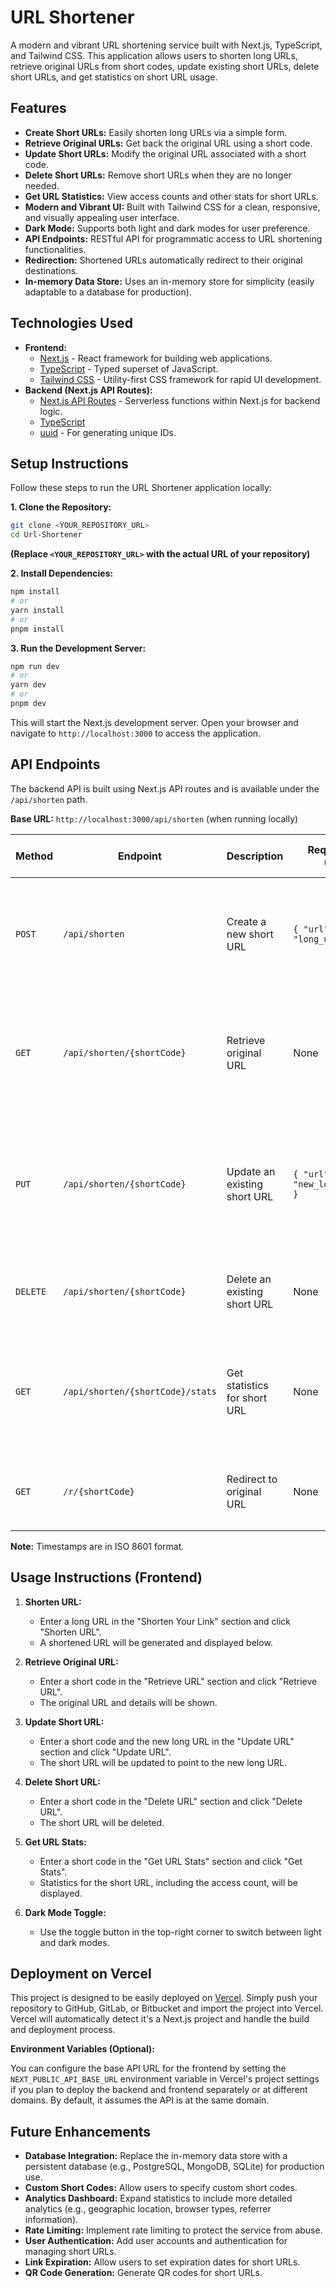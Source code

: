 # URL Shortener

A modern and vibrant URL shortening service built with Next.js, TypeScript, and Tailwind CSS. This application allows users to shorten long URLs, retrieve original URLs from short codes, update existing short URLs, delete short URLs, and get statistics on short URL usage.

## Features

- **Create Short URLs:**  Easily shorten long URLs via a simple form.
- **Retrieve Original URLs:**  Get back the original URL using a short code.
- **Update Short URLs:** Modify the original URL associated with a short code.
- **Delete Short URLs:** Remove short URLs when they are no longer needed.
- **Get URL Statistics:** View access counts and other stats for short URLs.
- **Modern and Vibrant UI:**  Built with Tailwind CSS for a clean, responsive, and visually appealing user interface.
- **Dark Mode:**  Supports both light and dark modes for user preference.
- **API Endpoints:**  RESTful API for programmatic access to URL shortening functionalities.
- **Redirection:**  Shortened URLs automatically redirect to their original destinations.
- **In-memory Data Store:**  Uses an in-memory store for simplicity (easily adaptable to a database for production).

## Technologies Used

- **Frontend:**
    - [Next.js](https://nextjs.org/) - React framework for building web applications.
    - [TypeScript](https://www.typescriptlang.org/) -  Typed superset of JavaScript.
    - [Tailwind CSS](https://tailwindcss.com/) - Utility-first CSS framework for rapid UI development.
- **Backend (Next.js API Routes):**
    - [Next.js API Routes](https://nextjs.org/docs/api-routes/introduction) - Serverless functions within Next.js for backend logic.
    - [TypeScript](https://www.typescriptlang.org/)
    - [uuid](https://www.npmjs.com/package/uuid) - For generating unique IDs.

## Setup Instructions

Follow these steps to run the URL Shortener application locally:

**1. Clone the Repository:**

```bash
git clone <YOUR_REPOSITORY_URL>
cd Url-Shortener
```
**(Replace `<YOUR_REPOSITORY_URL>` with the actual URL of your repository)**

**2. Install Dependencies:**

```bash
npm install
# or
yarn install
# or
pnpm install
```

**3. Run the Development Server:**

```bash
npm run dev
# or
yarn dev
# or
pnpm dev
```

This will start the Next.js development server. Open your browser and navigate to `http://localhost:3000` to access the application.

## API Endpoints

The backend API is built using Next.js API routes and is available under the `/api/shorten` path.

**Base URL:**  `http://localhost:3000/api/shorten` (when running locally)

| Method   | Endpoint                      | Description                     | Request Body (JSON)             | Response (JSON) - Success                                                                                                                                                                                                                                                                                                | Response (JSON) - Error                                  |
| -------- | ----------------------------- | ------------------------------- | ------------------------------- | -------------------------------------------------------------------------------------------------------------------------------------------------------------------------------------------------------------------------------------------------------------------------------------------------------------------------- | -------------------------------------------------------- |
| `POST`   | `/api/shorten`                | Create a new short URL          | `{ "url": "long_url_here" }`     | `Status 201 Created` <br> `{ "id": "uuid", "url": "long_url_here", "shortCode": "random_code", "createdAt": "timestamp", "updatedAt": "timestamp", "accessCount": 0 }`                                                                                                                                      | `Status 400 Bad Request`: `{ "message": "Error message" }` |
| `GET`    | `/api/shorten/{shortCode}`    | Retrieve original URL           | None                            | `Status 200 OK` <br> `{ "id": "uuid", "url": "original_url_here", "shortCode": "{shortCode}", "createdAt": "timestamp", "updatedAt": "timestamp", "accessCount": incremented_count }`                                                                                                                                | `Status 404 Not Found`: `{ "message": "Short URL not found" }` |
| `PUT`    | `/api/shorten/{shortCode}`    | Update an existing short URL    | `{ "url": "new_long_url_here" }` | `Status 200 OK` <br> `{ "id": "uuid", "url": "new_long_url_here", "shortCode": "{shortCode}", "createdAt": "timestamp", "updatedAt": "updated_timestamp", "accessCount": current_count }`                                                                                                                     | `Status 400 Bad Request`: `{ "message": "Error message" }` <br> `Status 404 Not Found`: `{ "message": "Short URL not found" }` |
| `DELETE` | `/api/shorten/{shortCode}`    | Delete an existing short URL    | None                            | `Status 204 No Content`                                                                                                                                                                                                                                                                                                    | `Status 404 Not Found`: `{ "message": "Short URL not found" }` |
| `GET`    | `/api/shorten/{shortCode}/stats` | Get statistics for short URL  | None                            | `Status 200 OK` <br> `{ "id": "uuid", "url": "original_url_here", "shortCode": "{shortCode}", "createdAt": "timestamp", "updatedAt": "timestamp", "accessCount": current_count }`                                                                                                                                | `Status 404 Not Found`: `{ "message": "Short URL not found" }` |
| `GET`    | `/r/{shortCode}`              | Redirect to original URL        | None                            | `Status 301 Moved Permanently` or `Status 302 Found` (Redirects browser to the original URL)                                                                                                                                                                                                                              | `Status 404` page with "Short URL not found." message       |

**Note:** Timestamps are in ISO 8601 format.

## Usage Instructions (Frontend)

1.  **Shorten URL:**
    - Enter a long URL in the "Shorten Your Link" section and click "Shorten URL".
    - A shortened URL will be generated and displayed below.

2.  **Retrieve Original URL:**
    - Enter a short code in the "Retrieve URL" section and click "Retrieve URL".
    - The original URL and details will be shown.

3.  **Update Short URL:**
    - Enter a short code and the new long URL in the "Update URL" section and click "Update URL".
    - The short URL will be updated to point to the new long URL.

4.  **Delete Short URL:**
    - Enter a short code in the "Delete URL" section and click "Delete URL".
    - The short URL will be deleted.

5.  **Get URL Stats:**
    - Enter a short code in the "Get URL Stats" section and click "Get Stats".
    - Statistics for the short URL, including the access count, will be displayed.

6.  **Dark Mode Toggle:**
    - Use the toggle button in the top-right corner to switch between light and dark modes.

## Deployment on Vercel

This project is designed to be easily deployed on [Vercel](https://vercel.com/).  Simply push your repository to GitHub, GitLab, or Bitbucket and import the project into Vercel. Vercel will automatically detect it's a Next.js project and handle the build and deployment process.

**Environment Variables (Optional):**

You can configure the base API URL for the frontend by setting the `NEXT_PUBLIC_API_BASE_URL` environment variable in Vercel's project settings if you plan to deploy the backend and frontend separately or at different domains. By default, it assumes the API is at the same domain.

## Future Enhancements

- **Database Integration:**  Replace the in-memory data store with a persistent database (e.g., PostgreSQL, MongoDB, SQLite) for production use.
- **Custom Short Codes:** Allow users to specify custom short codes.
- **Analytics Dashboard:**  Expand statistics to include more detailed analytics (e.g., geographic location, browser types, referrer information).
- **Rate Limiting:** Implement rate limiting to protect the service from abuse.
- **User Authentication:** Add user accounts and authentication for managing short URLs.
- **Link Expiration:** Allow users to set expiration dates for short URLs.
- **QR Code Generation:** Generate QR codes for short URLs.
